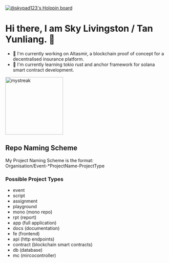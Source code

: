 [![@skypad123's Holopin board](https://holopin.me/skypad123)](https://holopin.io/@skypad123)


<!--
**skypad123/skypad123** is a ✨ _special_ ✨ repository because its `README.md` (this file) appears on your GitHub profile.

Here are some ideas to get you started:

- 🔭 I’m currently working on ...
- 🌱 I’m currently learning ...
- 👯 I’m looking to collaborate on ...
- 🤔 I’m looking for help with ...
- 💬 Ask me about ...
- 📫 How to reach me: ...
- 😄 Pronouns: ...
- ⚡ Fun fact: ...
-->


<h1>Hi there, I am Sky Livingston / Tan Yunliang. 👋 </h1>
  <ul>
  <li>🔭 I'm currently working on Altasmir, a blockchain proof of concept for a decentralised insurance platform.</li>
  <li>🌱 I'm currently learning tokio rust and anchor framework for solana smart contract development. </li>
  </ul>



<div>

<img height= 180 src="https://github-readme-streak-stats.herokuapp.com/?user=skypad123&theme=tokyonight" alt="mystreak"/>
</div>


<h2>Repo Naming Scheme </h2>
My Project Naming Scheme is the format: <br>
Organisation/Event-*ProjectName-ProjectType

<h3>Possible Project Types</h3>
<ul>
    <li>event</li>
    <li>script</li>
    <li>assignment</li>
    <li>playground</li>
    <li>mono (mono repo)</li>
    <li>rpt (report)</li>
    <li>app (full application)</li>
    <li>docs (documentation)</li>
    <li>fe (frontend)</li>
    <li>api (http endpoints)</li>
    <li>contract (blockchain smart contracts)</li>
    <li>db (database)</li>
    <li>mc (mircocontroller)</li>


